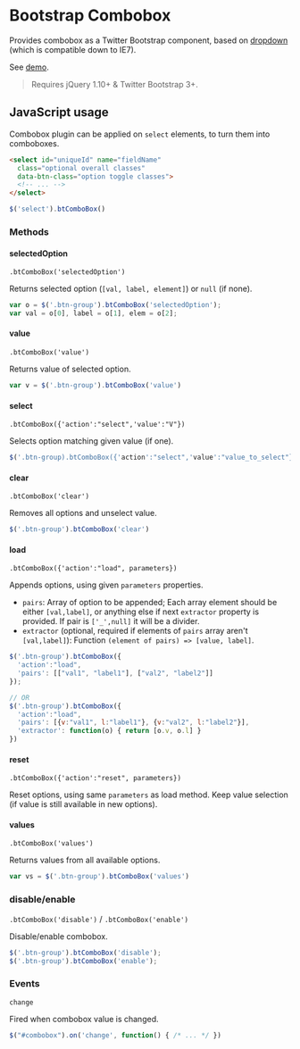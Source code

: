 # Bootstrap Combobox

Provides combobox as a Twitter Bootstrap component, based on [dropdown](http://getbootstrap.com/components/#dropdowns) (which is compatible down to IE7).

See [demo](http://rawgithub.com/applicius/bootstrap-combobox/master/demo.html).

> Requires jQuery 1.10+ & Twitter Bootstrap 3+.

## JavaScript usage

Combobox plugin can be applied on `select` elements, to turn them into comboboxes.

```html
<select id="uniqueId" name="fieldName"
  class="optional overall classes"
  data-btn-class="option toggle classes">
  <!-- ... -->
</select>
```

```javascript
$('select').btComboBox()
```

### Methods

#### selectedOption

`.btComboBox('selectedOption')`

Returns selected option (`[val, label, element]`) or `null` (if none).

```javascript
var o = $('.btn-group').btComboBox('selectedOption');
var val = o[0], label = o[1], elem = o[2];
```

#### value

`.btComboBox('value')`

Returns value of selected option.

```javascript
var v = $('.btn-group').btComboBox('value')
```

#### select

`.btComboBox({'action':"select",'value':"V"})`

Selects option matching given value (if one).

```javascript
$('.btn-group).btComboBox({'action':"select",'value':"value_to_select"})
```

#### clear

`.btComboBox('clear')`

Removes all options and unselect value.

```javascript
$('.btn-group').btComboBox('clear')
```

#### load

`.btComboBox({'action':"load", parameters})`

Appends options, using given `parameters` properties.

* `pairs`: Array of option to be appended; Each array element 
should be either `[val,label]`, or anything else if next `extractor` 
property is provided. If pair is `['_',null]` it will be a divider.
* `extractor` (optional, required if elements of `pairs` array 
aren't `[val,label]`): Function `(element of pairs) => [value, label]`.

```javascript
$('.btn-group').btComboBox({
  'action':"load", 
  'pairs': [["val1", "label1"], ["val2", "label2"]]
});

// OR
$('.btn-group').btComboBox({
  'action':"load", 
  'pairs': [{v:"val1", l:"label1"}, {v:"val2", l:"label2"}],
  'extractor': function(o) { return [o.v, o.l] }
})
```

#### reset

`.btComboBox({'action':"reset", parameters})`

Reset options, using same `parameters` as load method.
Keep value selection (if value is still available in new options).

#### values

`.btComboBox('values')`

Returns values from all available options.

```javascript
var vs = $('.btn-group').btComboBox('values')
```

### disable/enable

`.btComboBox('disable')` / `.btComboBox('enable')`

Disable/enable combobox.

```javascript
$('.btn-group').btComboBox('disable');
$('.btn-group').btComboBox('enable');
```

### Events

`change`

Fired when combobox value is changed.

```javascript
$("#combobox").on('change', function() { /* ... */ })
```